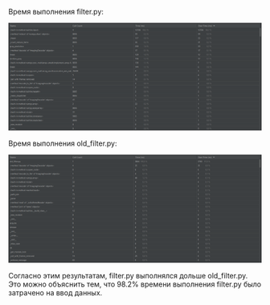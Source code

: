 Время выполнения filter.py: 

![Время работы filter.py](filter-profile.png) 

Время выполнения old_filter.py: 

![Время работы old_filter.py](old_filter-profile.png) 

Согласно этим результатам, filter.py выполнялся дольше old_filter.py. Это можно объяснить тем, что 98.2% времени выполнения filter.py было затрачено на ввод данных. 